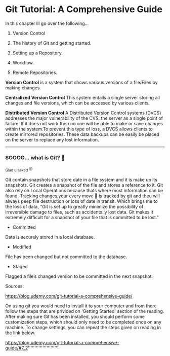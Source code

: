 <!DOCTYPE html
<html>

# Git Tutorial: A Comprehensive Guide #

 In this chapter Ill go over the following...

1. Version Control

2. The history of Git and getting started.

3. Setting up a Repository.

4. Workflow.

5. Remote Repositories.

__Version Control__  is a system that shows various versions of a file/Files by making changes. 

__Centralized Version Control__
 This system entails a single server storing all changes and file versions, which can be accessed by various clients. 

__Distributed Version Control__
A Distributed Version Control systems (DVCS) addresses the major vulnerability of the CVS: the server as a single point of failure. If it does not work then no one will be able to make or save changes within the system.To prevent this type of loss, a DVCS allows clients to create mirrored repositories. These data backups can be easily be placed on the server to replace any lost information.
______

<h3>SOOOO... what is Git? 🤔 </h3>  

<sub> Glad u asked </sub> 🤓

<p> Git contain snapshots that store date in a file system and it is make up its snapshots. Git creates a snapshot of the file and stores a reference to it. Git also rely on Local Operations because thats where most information can be found. Tracking changes,your every move 👀 is tracked by git and theu will always peep file destruction or loss of date in transit. Which brings me to the loss of data, "Git is set up to greatly minimize the possibility of irreversible damage to files, such as accidentally lost data. Git makes it extremely difficult for a snapshot of your file that is committed to be lost." </p>






- Committed

Data is securely stored in a local database. 

- Modified

File has been changed but not committed to the database.

- Staged

Flagged a file’s changed version to be committed in the next snapshot.

Sources: 

https://blog.udemy.com/git-tutorial-a-comprehensive-guide/

<p> On using git you would need to install it to your computer and from there follow the steps that are privided on 'Getting Started' section of the reading. After making sure Git has been installed, you should perform some customization steps, which should only need to be completed once on any machine. To change settings, you can repeat the steps given on reading in the link below. </p>

https://blog.udemy.com/git-tutorial-a-comprehensive-guide/#7_2'''''''''''''''''''''''

